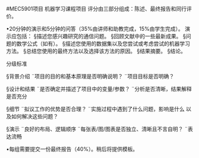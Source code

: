 #MEC5901项目
机器学习课程项目
评分由三部分组成：陈述、最终报告和同行评价。

•20分钟的演示和5分钟的问答（35%由讲师和助教完成，15%由学生完成）。
演示应包括：
§描述您感兴趣研究的通信问题。
§回顾文献中的一些最新成果。
§问题的数学公式（如有）。
§描述您使用的数据集以及您尝试或考虑尝试的机器学习方法。
§总结您使用的最终方法以及选择该方法的原因。
§结果摘要。
§结论。

分级标准

§背景介绍
¨项目的目的和基本原理是否明确说明？
¨项目目标是否明确？

§设计和结果
¨是否确定并描述了项目中的变量/参数？
¨分析是否清晰，结果解释是否充分

§细节
¨拟议工作的优势是否合理？
¨实施过程中遇到了什么问题，影响是什么
以及如何解决这些问题？

§演示
¨良好的布局、逻辑顺序
¨每张表/图/图表是否独立、清晰且不言自明？
¨表达流畅

•每组需要提交一份最终报告（40%）。稍后将提供模板。
